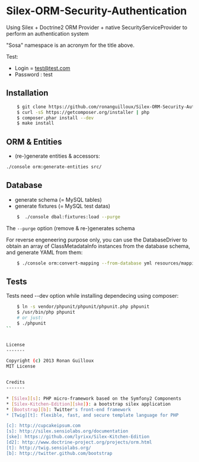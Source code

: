 Silex-ORM-Security-Authentication
=================================

Using Silex + Doctrine2 ORM Provider + native SecurityServiceProvider to perform an authentication system

"Sosa" namespace is an acronym for the title above.

Test:

* Login = test@test.com
* Password : test

Installation
------------

```bash
    $ git clone https://github.com/ronanguilloux/Silex-ORM-Security-Authentication.git
    $ curl -sS https://getcomposer.org/installer | php
    $ composer.phar install --dev
    $ make install
```


ORM & Entities
--------------

* (re-)generate entities & accessors:

```bash
./console orm:generate-entities src/
```


Database
--------

* generate schema (= MySQL tables)
* generate fixtures (= MySQL test datas)

```bash
    $  ./console dbal:fixtures:load --purge
```

The `--purge` option (remove & re-)generates schema

For reverse engeneering purpose only, you can use the DatabaseDriver to obtain an array of ClassMetadataInfo instances from the database schema, and generate YAML from them:

```bash
    $ ./console orm:convert-mapping --from-database yml resources/mapping
```


Tests
-----

Tests need --dev option while installing dependecing using composer:

```bash
	$ ln -s vendor/phpunit/phpunit/phpunit.php phpunit
	$ /usr/bin/php phpunit
    # or just:
	$ ./phpunit
``


License
-------

Copyright (c) 2013 Ronan Guilloux
MIT License


Credits
-------

* [Silex][s]: PHP micro-framework based on the Symfony2 Components
* [Silex-Kitchen-Edition][ske]): a bootstrap silex application
* [Bootstrap][b]: Twitter's front-end framework
* [Twig][t]: flexible, fast, and secure template language for PHP

[c]: http://cupcakeipsum.com
[s]: http://silex.sensiolabs.org/documentation
[ske]: https://github.com/lyrixx/Silex-Kitchen-Edition
[d2]: http://www.doctrine-project.org/projects/orm.html
[t]: http://twig.sensiolabs.org/
[b]: http://twitter.github.com/bootstrap
